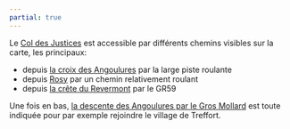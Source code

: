 ```yaml
---
partial: true
---
```


Le [Col des Justices](/tags/col-des-justices/) est accessible par différents chemins visibles sur la carte, les
principaux:

* depuis [la croix des Angoulures](/tags/croix-des-angoulures/) par la large piste roulante
* depuis [Rosy](/tags/rosy/) par un chemin relativement roulant
* depuis [la crête du Revermont](/photos/crete-revermont/) par le GR59

Une fois en bas, [la descente des Angoulures par le Gros
Mollard](/single-tracks/angoulures-gros-mollard/) est toute
indiquée pour par exemple rejoindre le village de Treffort.
